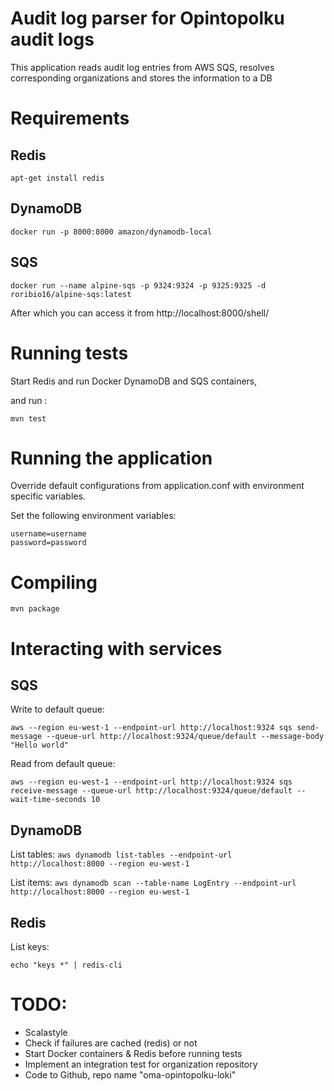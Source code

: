 # Audit log parser for Opintopolku audit logs

This application reads audit log entries from AWS SQS, 
resolves corresponding organizations and stores the information to a DB

# Requirements

## Redis

`apt-get install redis`

## DynamoDB

`docker run -p 8000:8000 amazon/dynamodb-local`

## SQS

`docker run --name alpine-sqs -p 9324:9324 -p 9325:9325 -d roribio16/alpine-sqs:latest`

After which you can access it from http://localhost:8000/shell/
   
# Running tests

Start Redis and run Docker DynamoDB and SQS containers, 

and run :

```
mvn test
```

# Running the application

Override default configurations from application.conf with environment specific variables.

Set the following environment variables: 
```
username=username
password=password
```

# Compiling

`mvn package`

# Interacting with services

## SQS

Write to default queue:

`aws --region eu-west-1 --endpoint-url http://localhost:9324 sqs send-message --queue-url http://localhost:9324/queue/default --message-body "Hello world"`

Read from default queue:

`aws --region eu-west-1 --endpoint-url http://localhost:9324 sqs receive-message --queue-url http://localhost:9324/queue/default --wait-time-seconds 10`


## DynamoDB

List tables:
`aws dynamodb list-tables --endpoint-url http://localhost:8000 --region eu-west-1`

List items:
 `aws dynamodb scan --table-name LogEntry --endpoint-url http://localhost:8000 --region eu-west-1`


## Redis

List keys:

`echo "keys *" | redis-cli`

# TODO:

   * Scalastyle
   * Check if failures are cached (redis) or not
   * Start Docker containers & Redis before running tests
   * Implement an integration test for organization repository
   * Code to Github, repo name "oma-opintopolku-loki"

